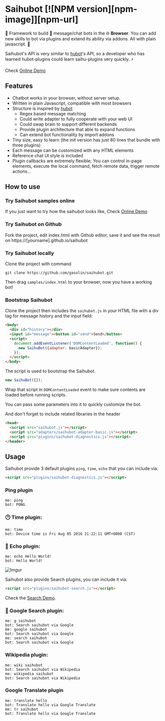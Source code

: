 # Saihubot [![NPM version][npm-image]][npm-url] 
:robot: Framework to build :speech_balloon: message/chat bots in the :globe_with_meridians: **Browser**.
You can add new skills to bot via plugins and extend its ability via addons. All with plain javascript. :clap:

Saihubot's API is very similar to [hubot](https://github.com/github/hubot/)'s API, so a developer who has learned hubot-plugins could learn saihu-plugins very quickly. :zap:

Check [Online Demo](https://gasolin.github.io/saihubot/)

## Features

* Chatbot works in your browser, without server setup.
* Written in plain Javascript, compatible with most browsers
* Structure is inspired by [hubot](https://github.com/github/hubot/)
  * Regex based message matching
  * Could write adapter to fully cooperate with your web UI
  * Could swap brain to support different backends
  * Provide plugin architecture that able to expand functions
  * Can extend bot functionality by import addons
* Tiny size, easy to learn (the init version has just 80 lines that bundle with three plugins)
* Each message can be customized with any HTML elements
* Reference chat UI style is included
* Plugin callbacks are extremely flexible; You can control in-page elements, execute the local command, fetch remote data, trigger remote actions...

## How to use

### Try Saihubot samples online

If you just want to try how the saihubot looks like, Check [Online Demo](https://gasolin.github.io/saihubot/)

### Try Saihubot on Github

Fork the project, edit index.html with Github editor, save it and see the result on https://[yourname].github.io/saihubot

### Try Saihubot locally

Clone the project with command

```
git clone https://github.com/gasolin/saihubot.git
```

Then drag `samples/index.html` to your browser, now you have a working bot!

### Bootstrap Saihubot

Clone the project then includes the `saihubot.js` in your HTML file with a div tag for message history and the input field:

```html
<body>
  <div id="history"></div>
  <input id="message"><button id="send">Send</button>
  <script>
    document.addEventListener('DOMContentLoaded', function() {
      new SaihuBot({adapter: basicAdapter});
    });
  </script>
</body>
```

The script is used to bootstrap the Saihubot.

```js
new SaihuBot({});
```

Wrap that script in `DOMContentLoaded` event to make sure contents are loaded before running scripts.

You can pass some parameters into it to quickly customize the bot.

And don't forget to include related libraries in the header

```html
<head>
  <script src="saihubot.js"></script>
  <script src="adapters/saihubot-adapter-basic.js"></script>
  <script src="plugins/saihubot-diagnostics.js"></script>
</header>
```

## Usage

Saihubot provide 3 default plugins `ping`, `time`, `echo` that you can include via:

```html
<script src="plugins/saihubot-diagnostics.js"></script>
```

### Ping plugin

```
me: ping
bot: PONG
```

### :clock2: Time plugin:

```
me: time
bot: Device time is Fri Aug 05 2016 21:22:11 GMT+0800 (CST)
```

### :loudspeaker: Echo plugin:

```
me: echo Hello World!
bot: Hello World!
```

![Imgur](http://i.imgur.com/Ljjf0Fwl.png)


Saihubot also provide Search plugins, you can include it via:

```html
<script src="plugins/saihubot-search.js"></script>
```

Check the [Search Demo](https://gasolin.github.io/saihubot/samples/search).

### :mag_right: Google Search plugin:

```
me: g saihubot
bot: Search saihubot via Google
me: google saihubot
bot: Search saihubot via Google
me: search saihubot
bot: Search saihubot via Google
```

### Wikipedia plugin:

```
me: wiki saihubot
bot: Search saihubot via Wikipedia
me: wikipedia saihubot
bot: Search saihubot via Wikipedia
```

### Google Translate plugin

```
me: translate hello
bot: Translate hello via Google Translate
me: tr saihubot
bot: Translate hello via Google Translate
```